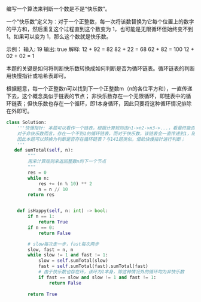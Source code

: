 编写一个算法来判断一个数是不是“快乐数”。

一个“快乐数”定义为：对于一个正整数，每一次将该数替换为它每个位置上的数字的平方和，然后重复这个过程直到这个数变为 1，也可能是无限循环但始终变不到 1。如果可以变为 1，那么这个数就是快乐数。

示例：
输入: 19
输出: true
解释: 
12 + 92 = 82
82 + 22 = 68
62 + 82 = 100
12 + 02 + 02 = 1

本题的关键是如何将判断快乐数转换成如何判断是否为循环链表。循环链表的判断用快慢指针或哈希表即可。

根据题意，每一个正整数n可以找到下一个正整数m（n的各位平方和），一直传递下去，这个概念类似于链表的节点；
非快乐数存在一个无限循环，即链表中的循环链表；但快乐数也存在一个循环，即1本身循环，因此只要将这种循环情况排除在外即可。

```python
class Solution:
    '''快慢指针: 本题可以看作一个链表，根据计算规则由n1->n2->n3->...，看最终能否变为1，即快乐数；
    对于非快乐数而言，存在一个不到1的循环链表，而对于快乐数，该链表会一直传递到1，随后会一直在1本身循环；
    因此本题可以转换为判断是否存在循环链表？与141题类似，借助快慢指针进行判断；
    '''
   def sumTotal(self, n):
        """
        用来计算规则来返回整数n的下一个节点
        """
        res = 0
        while n:
            res += (n % 10) ** 2
            n = n // 10
        return res


    def isHappy(self, n: int) -> bool:
        if n == 1:
            return True
        if n == 0:
            return False

        # slow每次走一步，fast每次两步
        slow, fast = n, n
        while slow != 1 and fast != 1:
            slow = self.sumTotal(slow)
            fast = self.sumTotal(fast).sumTotal(fast)
            # 由于快乐数也存在环，该环为1本身，除这种情况外的循环均为非快乐数
            if fast == slow and slow != 1 and fast != 1:
                return False
        
        return True

```
